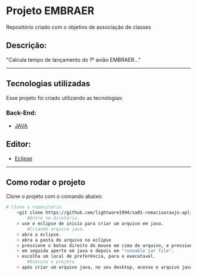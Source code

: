 # Projeto EMBRAER

Repositório criado com o objetivo de associação de classes

## Descrição:

"Calcula tempo de lançamento do 1º avião EMBRAER..."

---
## Tecnologias utilizadas

Esse projeto foi criado utilizando as tecnologias:

### Back-End:
- [JAVA](https://jdk.java.net)

## Editor:
- [Eclipse](https://www.eclipse.org/downloads/)
---
## Como rodar o projeto
Clone o projeto com o comando abaixo:

```bash
# Clone o repósitorio
	>git clone https://github.com/lightware1994/sa01-romarioaraujo-aplicacao2.git
		#Entre no diretório.
	> use o eclipse de inicio para criar um arquivo em java. 
		#Criando arquivo java.
	> abra o eclipse.
	> abra a pasta do arquivo no eclipse
	> pressione o botao direito do mouse em cima do arquivo, e pressione em export.
	> em seguida aperte em java e depois em "runnable jar file".
	> escolha um local de preferência, para o executavel.
		#Execute o projeto
	> após criar um arquivo java, no seu desktop, acesse o arquivo java. 
```	
